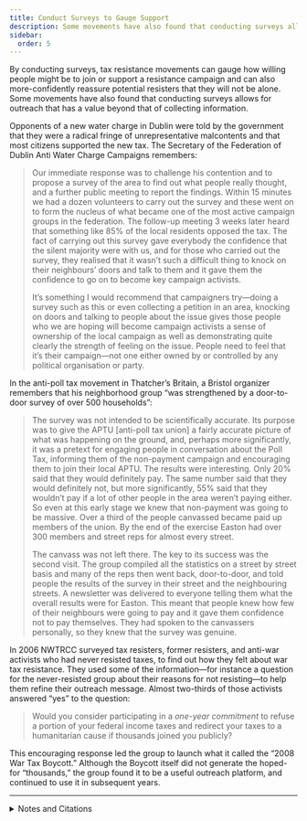 ```yaml
---
title: Conduct Surveys to Gauge Support
description: Some movements have also found that conducting surveys allows for outreach that has a value beyond that of collecting information.
sidebar:
  order: 5
---
```

By conducting surveys, tax resistance movements can gauge how willing people might be to join or support a resistance campaign and can also more-confidently reassure potential resisters that they will not be alone.
Some movements have also found that conducting surveys allows for outreach that has a value beyond that of collecting information.

Opponents of a new water charge in Dublin were told by the government that they were a radical fringe of unrepresentative malcontents and that most citizens supported the new tax.
The Secretary of the Federation of Dublin Anti Water Charge Campaigns remembers:

> Our immediate response was to challenge his contention and to propose a survey of the area to find out what people really thought, and a further public meeting to report the findings. Within 15 minutes we had a dozen volunteers to carry out the survey and these went on to form the nucleus of what became one of the most active campaign groups in the federation. The follow-up meeting 3 weeks later heard that something like 85% of the local residents opposed the tax. The fact of carrying out this survey gave everybody the confidence that the silent majority were with us, and for those who carried out the survey, they realised that it wasn’t such a difficult thing to knock on their neighbours’ doors and talk to them and it gave them the confidence to go on to become key campaign activists.
>
> It’s something I would recommend that campaigners try—doing a survey such as this or even collecting a petition in an area, knocking on doors and talking to people about the issue gives those people who we are hoping will become campaign activists a sense of ownership of the local campaign as well as demonstrating quite clearly the strength of feeling on the issue. People need to feel that it’s their campaign—not one either owned by or controlled by any political organisation or party.

In the anti-poll tax movement in Thatcher’s Britain, a Bristol organizer remembers that his neighborhood group “was strengthened by a door-to-door survey of over 500 households”:

> The survey was not intended to be scientifically accurate. Its purpose was to give the APTU [anti-poll tax union] a fairly accurate picture of what was happening on the ground, and, perhaps more significantly, it was a pretext for engaging people in conversation about the Poll Tax, informing them of the non-payment campaign and encouraging them to join their local APTU. The results were interesting. Only 20% said that they would definitely pay. The same number said that they would definitely not, but more significantly, 55% said that they wouldn’t pay if a lot of other people in the area weren’t paying either. So even at this early stage we knew that non-payment was going to be massive. Over a third of the people canvassed became paid up members of the union. By the end of the exercise Easton had over 300 members and street reps for almost every street.
>
> The canvass was not left there. The key to its success was the second visit. The group compiled all the statistics on a street by street basis and many of the reps then went back, door-to-door, and told people the results of the survey in their street and the neighbouring streets. A newsletter was delivered to everyone telling them what the overall results were for Easton. This meant that people knew how few of their neighbours were going to pay and it gave them confidence not to pay themselves. They had spoken to the canvassers personally, so they knew that the survey was genuine.

In 2006 NWTRCC surveyed tax resisters, former resisters, and anti-war activists who had never resisted taxes, to find out how they felt about war tax resistance.
They used some of the information—for instance a question for the never-resisted group about their reasons for not resisting—to help them refine their outreach message.
Almost two-thirds of those activists answered “yes” to the question:

> Would you consider participating in a <em>one-year commitment</em> to refuse a portion of your federal income taxes and redirect your taxes to a humanitarian cause if thousands joined you publicly?

This encouraging response led the group to launch what it called the “2008 War Tax Boycott.”
Although the Boycott itself did not generate the hoped-for “thousands,” the group found it to be a useful outreach platform, and continued to use it in subsequent years.

<hr />

<details>
<summary>Notes and Citations</summary>

* Kerr, Gregor “Lessons from beating the water charges”
* Burns, Danny <i>Poll Tax Rebellion</i> (1992) pp. 59–60
* “WTR Survey—Some Preliminary Results and Small Group discussions” from the NWTRCC website

</details>
